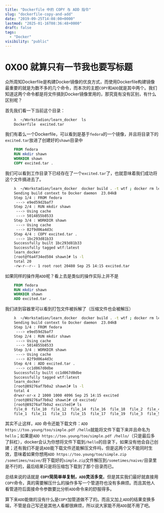 ```yaml
---
title: "Dockerfile 中的 COPY 与 ADD 指令"
slug: "dockerfile-copy-and-add"
date: "2019-09-25T14:08:00+0000"
lastmod: "2025-01-16T08:36:48+0000"
draft: false
tags:
  - "Docker"
visibility: "public"
---
```

# 0X00 就算只有一节我也要写标题

众所周知Dockerfile是构建Docker镜像的优良方式，而使用Dockerfile构建镜像最重要的就是为数不多的几个命令，而本次的主题`COPY`和`ADD`就是其中两个。我们知道这两个命令都是将文件搞到Docker镜像里用的，那究竟有没有区别，有什么区别呢？

首先我们看一下当前这个目录：

```sh
    λ  ~/Workstadion/learn_docker  ls
    Dockerfile  excited.tar
```

我们有着么一个Dockerfile，可以看到是基于`fedora`的一个镜像，并且将目录下的`excited.tar`放进了创建好的`shawn`目录中

```dockerfile
    FROM fedora
    RUN mkdir shawn
    WORKDIR shawn
    COPY excited.tar .
```

我们可以看到工作目录下已经存在了一个`excited.tar`了，也就意味着我们成功将这个文件搞进去了。

```sh
    λ  ~/Workstadion/learn_docker  docker build . -t wtf ; docker rm learn_docker; docker run --name learn_docker -it wtf bash
    Sending build context to Docker daemon  23.04kB
    Step 1/4 : FROM fedora
     ---> e9ed59d2baf7
    Step 2/4 : RUN mkdir shawn
     ---> Using cache
     ---> 5014855b8533
    Step 3/4 : WORKDIR shawn
     ---> Using cache
     ---> 82f9d06a4d3c
    Step 4/4 : COPY excited.tar .
     ---> 1bc293d81b33
    Successfully built 1bc293d81b33
    Successfully tagged wtf:latest
    learn_docker
    [root@f6a4f34ed504 shawn]# ls -l
    total 20
    -rw-r--r-- 1 root root 20480 Sep 25 14:15 excited.tar
```

如果同样的操作用`ADD`呢？看上去是类似的操作实际上并不是

```dockerfile
    FROM fedora
    RUN mkdir shawn
    WORKDIR shawn
    ADD excited.tar .
```

我们进到容器里可以看到打包文件被拆解了（压缩文件也会被解压）

```sh
    λ  ~/Workstadion/learn_docker  docker build . -t wtf ; docker rm learn_docker; docker run --name learn_docker -it wtf bash
    Sending build context to Docker daemon  23.04kB
    Step 1/4 : FROM fedora
     ---> e9ed59d2baf7
    Step 2/4 : RUN mkdir shawn
     ---> Using cache
     ---> 5014855b8533
    Step 3/4 : WORKDIR shawn
     ---> Using cache
     ---> 82f9d06a4d3c
    Step 4/4 : ADD excited.tar .
     ---> cc1d067d0dbe
    Successfully built cc1d067d0dbe
    Successfully tagged wtf:latest
    learn_docker
    [root@89276af7b0a2 shawn]# ls -l
    total 4
    drwxr-xr-x 2 1000 1000 4096 Sep 25 14:15 excited
    [root@89276af7b0a2 shawn]# cd excited/
    [root@89276af7b0a2 excited]# ls
    file_0  file_10  file_12  file_14  file_16  file_18  file_2  file_4  file_6  file_8
    file_1  file_11  file_13  file_15  file_17  file_19  file_3  file_5  file_7  file_9
```

其实不止这样，`ADD` 命令还能下载文件：`ADD https://too.young/too/simple.pdf /hello`就能将文件下载下来并且命名为`hello`；如果是`ADD https://too.young/too/simple.pdf /hello/`（只是最后多了斜杠），docker会认为你想将文件下载到`/hello`的目录下，如果没有他会自己创建；还有我们不是说`ADD`能下载文件还能解压文件吗，但是这两个又不能同时生效，意味着如果你想用`ADD https://too.young/too/simple.zip /sometimes/naive/`将下载好的`simple.zip`文件解压到`/sometimes/naive/`目录里是不行的，最后结果只是将压缩包下载到了那个目录而已。

总结来说的话就是 **`COPY`简简单单复制，`ADD`灵活多变**。但是其实我们最好就直接用`COPY`命令，真的需要解压什么的操作多写一个管道符也没有多麻烦。而且其他人看管道符后面接命令参数要比分析`ADD`命令来的舒服得多。

算下来`ADD`能做的没有什么是`COPY`加管道做不了的。而且又加上`ADD`的结果变换多端，不管是自己写还是其他人看都很麻烦，所以说大家能不用`ADD`就不用了吧。
